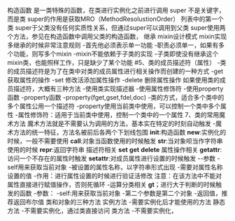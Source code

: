 构造函数
    是一类特殊的函数，在类进行实例化之前进行调用
super
    不是关键字，而是类
    super的作用是获取MRO（MethodResolustionOrder） 列表中的第一个类
    super于父类没有任何实质性关系，但通过super可以调用到父类
    super使用两个方法，参见在构造函数中调用父类的构造函数，
  继承
    mixin设计模式
    mixin实现多继承的时候非常注意规则
    -首先他必须表示单一功能
    -职责必须单一，如果有多个功能，则写多个mixin
    -mixin不能依赖于子类的实现
    -子类即使没有继承这个mixin类，也能照样工作，只是缺少了某个功能
    #5、类的成员描述符（属性）
    -类的成员描述符是为了在类中对类的成员属性进行相关操作而创建的一种方式
    -get 获取属性的操作
    -set 修改活添加属性操作
    -delete 删除属性操作
   如果使用类的成员描述符，大概有三种方法
   -使用类实现描述器
   -使用属性修饰符
   -使用property函数
    -property函数
    -property(fget,gset,fdel,doc)
    -类的方式，适合多个类中的多个属性公用一个描述符
    -property使用当前类中使用，可以控制一个类中多个属性
    -属性修饰符：适用于当前类中使用，控制一个类中的一个属性
    7、类的常用魔术方法
    魔术方法就是不需要认为调用的方法，基本实在特定的时刻自动触发
    -魔术方法的统一特征，方法名被前后各两个下划线包围
    __init__:构造函数
    __new__:实例化的时候，一般不需要使用
    __call__:对象当函数使用的时候触发
    __str__:当对象呗当作字符串使用的时候
    __repr__:返回字符串
    描述符相关
    __set__
    __get__
    __delete__
    属性操作相关
    __getattr__:访问一个不存在的属性时触发
    __setattr__:对成员属性进行设置的时候触发
    --参数
        -self用来获取当前对象
        -被设置的属性名称，以字符串形式出现
        -需要对属性名称设置的值
     -作用：进行属性设置的时候进行验证活修改
     注意：在该方法中不能对属性直接进行赋值操作，否则死循环
  -运算分类相关
    __gt__；进行大于判断的时候触发的函数
        -参数：
            -self:用来获取当前对象
            -第二个参数是第二个对象
            -返回值，推荐返回布尔值
  类和对象的三种方法
  实例方法
    -需要实例化后才能使用的方法
  静态方法
    -不需要实例化，通过类直接访问
  类方法
    -不需要实例化，